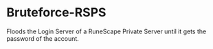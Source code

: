 # Bruteforce-RSPS
 Floods the Login Server of a RuneScape Private Server until it gets the password of the account.
